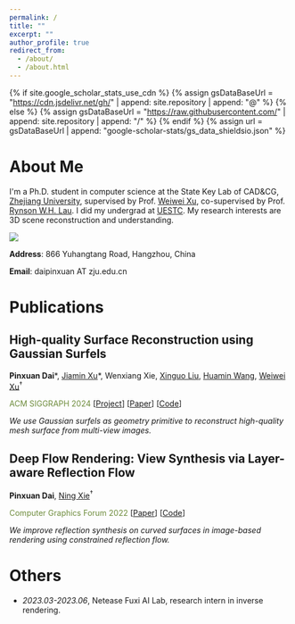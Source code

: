 ```yaml
---
permalink: /
title: ""
excerpt: ""
author_profile: true
redirect_from: 
  - /about/
  - /about.html
---
```


{% if site.google_scholar_stats_use_cdn %}
{% assign gsDataBaseUrl = "https://cdn.jsdelivr.net/gh/" | append: site.repository | append: "@" %}
{% else %}
{% assign gsDataBaseUrl = "https://raw.githubusercontent.com/" | append: site.repository | append: "/" %}
{% endif %}
{% assign url = gsDataBaseUrl | append: "google-scholar-stats/gs_data_shieldsio.json" %}

<span class='anchor' id='about-me'></span>

# About Me 
I'm a Ph.D. student in computer science at the State Key Lab of CAD&CG, [Zhejiang University](https://www.zju.edu.cn/english/), supervised by Prof. [Weiwei Xu](http://www.cad.zju.edu.cn/home/weiweixu/index.htm), co-supervised by Prof. [Rynson W.H. Lau](https://www.cs.cityu.edu.hk/~rynson/). I did my undergrad at [UESTC](https://en.uestc.edu.cn/). My research interests are 3D scene reconstruction and understanding.

<span id='total_cit'></span>
<img src="https://img.shields.io/endpoint?url={{ url | url_encode }}&logo=Google%20Scholar&labelColor=f6f6f6&color=9cf&style=flat&label=citations">

**Address**: 866 Yuhangtang Road, Hangzhou, China

**Email**: daipinxuan AT zju.edu.cn


<span class='anchor' id='publications'></span>

# Publications
<div class='paper-box'>
<div class='paper-box-text' markdown="1">

## High-quality Surface Reconstruction using Gaussian Surfels

**Pinxuan Dai**\*, 
[Jiamin Xu](https://superxjm.github.io/)\*,
Wenxiang Xie,
[Xinguo Liu](http://www.cad.zju.edu.cn/home/xgliu),
[Huamin Wang](https://wanghmin.github.io/index.html),
[Weiwei Xu](http://www.cad.zju.edu.cn/home/weiweixu/index.htm)<sup>†</sup>


<!-- <span style="color: rgb(110, 140, 60);">🎀 ACM SIGGRAPH 2024</span> -->
<span style="color: rgb(110, 140, 60);">ACM SIGGRAPH 2024</span>
\[[Project](https://turandai.github.io/projects/gaussian_surfels/)\]
\[[Paper](https://arxiv.org/pdf/2404.17774)\]
\[[Code](https://github.com/turandai/gaussian_surfels)\]

*We use Gaussian surfels as geometry primitive to reconstruct high-quality mesh surface from multi-view images.*
</div>
</div>
<div class='paper-box'>
<!-- <div class='paper-box-image'><div><img src='' alt="sym" width="100%"></div></div> -->
<div class='paper-box-text' markdown="1">

## Deep Flow Rendering: View Synthesis via Layer-aware Reflection Flow

**Pinxuan Dai**, [Ning Xie](http://www.xielab.cn/index.html)<sup>†</sup>

<span style="color: rgb(110, 140, 60);">Computer Graphics Forum 2022</span>
\[[Paper](https://diglib.eg.org/bitstream/handle/10.1111/cgf14593/v41i4pp139-148.pdf)\]
\[[Code](https://github.com/turandai/dfr)\]

*We improve reflection synthesis on curved surfaces in image-based rendering using constrained reflection flow.*
</div>
</div>


<span class='anchor' id='others'></span>
# Others
- *2023.03-2023.06*, Netease Fuxi AI Lab, research intern in inverse rendering.


